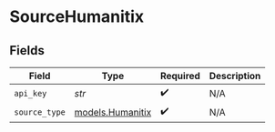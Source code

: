 # SourceHumanitix


## Fields

| Field                                      | Type                                       | Required                                   | Description                                |
| ------------------------------------------ | ------------------------------------------ | ------------------------------------------ | ------------------------------------------ |
| `api_key`                                  | *str*                                      | :heavy_check_mark:                         | N/A                                        |
| `source_type`                              | [models.Humanitix](../models/humanitix.md) | :heavy_check_mark:                         | N/A                                        |